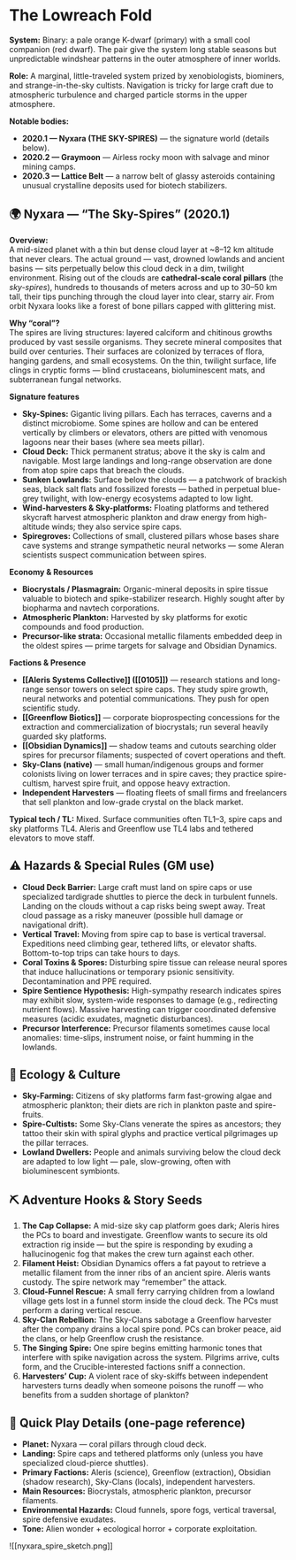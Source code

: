 # **The Lowreach Fold**

**System:** Binary: a pale orange K-dwarf (primary) with a small cool companion (red dwarf). The pair give the system long stable seasons but unpredictable windshear patterns in the outer atmosphere of inner worlds.

**Role:** A marginal, little-traveled system prized by xenobiologists, biominers, and strange-in-the-sky cultists. Navigation is tricky for large craft due to atmospheric turbulence and charged particle storms in the upper atmosphere.

**Notable bodies:**
- **2020.1 — Nyxara (THE SKY-SPIRES)** — the signature world (details below).
- **2020.2 — Graymoon** — Airless rocky moon with salvage and minor mining camps.
- **2020.3 — Lattice Belt** — a narrow belt of glassy asteroids containing unusual crystalline deposits used for biotech stabilizers.

## 🌍 Nyxara — “The Sky-Spires” (2020.1)

**Overview:**  
A mid-sized planet with a thin but dense cloud layer at ~8–12 km altitude that never clears. The actual ground — vast, drowned lowlands and ancient basins — sits perpetually below this cloud deck in a dim, twilight environment. Rising out of the clouds are **cathedral-scale coral pillars** (the _sky-spires_), hundreds to thousands of meters across and up to 30–50 km tall, their tips punching through the cloud layer into clear, starry air. From orbit Nyxara looks like a forest of bone pillars capped with glittering mist.

**Why “coral”?**  
The spires are living structures: layered calciform and chitinous growths produced by vast sessile organisms. They secrete mineral composites that build over centuries. Their surfaces are colonized by terraces of flora, hanging gardens, and small ecosystems. On the thin, twilight surface, life clings in cryptic forms — blind crustaceans, bioluminescent mats, and subterranean fungal networks.

**Signature features**
- **Sky-Spines:** Gigantic living pillars. Each has terraces, caverns and a distinct microbiome. Some spines are hollow and can be entered vertically by climbers or elevators, others are pitted with venomous lagoons near their bases (where sea meets pillar).
- **Cloud Deck:** Thick permanent stratus; above it the sky is calm and navigable. Most large landings and long-range observation are done from atop spire caps that breach the clouds.
- **Sunken Lowlands:** Surface below the clouds — a patchwork of brackish seas, black salt flats and fossilized forests — bathed in perpetual blue-grey twilight, with low-energy ecosystems adapted to low light.
- **Wind-harvesters & Sky-platforms:** Floating platforms and tethered skycraft harvest atmospheric plankton and draw energy from high-altitude winds; they also service spire caps.
- **Spiregroves:** Collections of small, clustered pillars whose bases share cave systems and strange sympathetic neural networks — some Aleran scientists suspect communication between spires.

**Economy & Resources**
- **Biocrystals / Plasmagrain:** Organic-mineral deposits in spire tissue valuable to biotech and spike-stabilizer research. Highly sought after by biopharma and navtech corporations.
- **Atmospheric Plankton:** Harvested by sky platforms for exotic compounds and food production.
- **Precursor-like strata:** Occasional metallic filaments embedded deep in the oldest spires — prime targets for salvage and Obsidian Dynamics.

**Factions & Presence**
- **[[Aleris Systems Collective]] ([[0105]])** — research stations and long-range sensor towers on select spire caps. They study spire growth, neural networks and potential communications. They push for open scientific study.
- **[[Greenflow Biotics]]** — corporate bioprospecting concessions for the extraction and commercialization of biocrystals; run several heavily guarded sky platforms.
- **[[Obsidian Dynamics]]** — shadow teams and cutouts searching older spires for precursor filaments; suspected of covert operations and theft.
- **Sky-Clans (native)** — small human/indigenous groups and former colonists living on lower terraces and in spire caves; they practice spire-cultism, harvest spire fruit, and oppose heavy extraction.
- **Independent Harvesters** — floating fleets of small firms and freelancers that sell plankton and low-grade crystal on the black market.

**Typical tech / TL:** Mixed. Surface communities often TL1–3, spire caps and sky platforms TL4. Aleris and Greenflow use TL4 labs and tethered elevators to move staff.

## ⚠ Hazards & Special Rules (GM use)

- **Cloud Deck Barrier:** Large craft must land on spire caps or use specialized tardigrade shuttles to pierce the deck in turbulent funnels. Landing on the clouds without a cap risks being swept away. Treat cloud passage as a risky maneuver (possible hull damage or navigational drift).
- **Vertical Travel:** Moving from spire cap to base is vertical traversal. Expeditions need climbing gear, tethered lifts, or elevator shafts. Bottom-to-top trips can take hours to days.
- **Coral Toxins & Spores:** Disturbing spire tissue can release neural spores that induce hallucinations or temporary psionic sensitivity. Decontamination and PPE required.
- **Spire Sentience Hypothesis:** High-sympathy research indicates spires may exhibit slow, system-wide responses to damage (e.g., redirecting nutrient flows). Massive harvesting can trigger coordinated defensive measures (acidic exudates, magnetic disturbances).
- **Precursor Interference:** Precursor filaments sometimes cause local anomalies: time-slips, instrument noise, or faint humming in the lowlands.

## 🌿 Ecology & Culture

- **Sky-Farming:** Citizens of sky platforms farm fast-growing algae and atmospheric plankton; their diets are rich in plankton paste and spire-fruits.
- **Spire-Cultists:** Some Sky-Clans venerate the spires as ancestors; they tattoo their skin with spiral glyphs and practice vertical pilgrimages up the pillar terraces.
- **Lowland Dwellers:** People and animals surviving below the cloud deck are adapted to low light — pale, slow-growing, often with bioluminescent symbionts.

## ⛏ Adventure Hooks & Story Seeds

1. **The Cap Collapse:** A mid-size sky cap platform goes dark; Aleris hires the PCs to board and investigate. Greenflow wants to secure its old extraction rig inside — but the spire is responding by exuding a hallucinogenic fog that makes the crew turn against each other.
2. **Filament Heist:** Obsidian Dynamics offers a fat payout to retrieve a metallic filament from the inner ribs of an ancient spire. Aleris wants custody. The spire network may “remember” the attack.
3. **Cloud-Funnel Rescue:** A small ferry carrying children from a lowland village gets lost in a funnel storm inside the cloud deck. The PCs must perform a daring vertical rescue.
4. **Sky-Clan Rebellion:** The Sky-Clans sabotage a Greenflow harvester after the company drains a local spire pond. PCs can broker peace, aid the clans, or help Greenflow crush the resistance.
5. **The Singing Spire:** One spire begins emitting harmonic tones that interfere with spike navigation across the system. Pilgrims arrive, cults form, and the Crucible-interested factions sniff a connection.
6. **Harvesters’ Cup:** A violent race of sky-skiffs between independent harvesters turns deadly when someone poisons the runoff — who benefits from a sudden shortage of plankton?

## 🎯 Quick Play Details (one-page reference)

- **Planet:** Nyxara — coral pillars through cloud deck.
- **Landing:** Spire caps and tethered platforms only (unless you have specialized cloud-pierce shuttles).
- **Primary Factions:** Aleris (science), Greenflow (extraction), Obsidian (shadow research), Sky-Clans (locals), independent harvesters.
- **Main Resources:** Biocrystals, atmospheric plankton, precursor filaments.
- **Environmental Hazards:** Cloud funnels, spore fogs, vertical traversal, spire defensive exudates.
- **Tone:** Alien wonder + ecological horror + corporate exploitation.

![[nyxara_spire_sketch.png]]